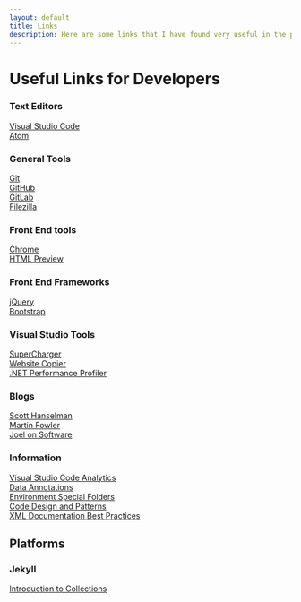 ```yaml
---
layout: default
title: Links
description: Here are some links that I have found very useful in the past.
---
```


<h1>Useful Links for Developers</h1>

<h3>Text Editors</h3>
<a href="https://code.visualstudio.com/">Visual Studio Code</a><br/>
<a href="https://atom.io/">Atom</a><br/>

<h3>General Tools</h3>
<a href="https://git-scm.com/downloads">Git</a><br/>
<a href="https://github.com/">GitHub</a><br/>
<a href="https://about.gitlab.com/">GitLab</a><br/>
<a href="https://filezilla-project.org/">Filezilla</a><br/>

<h3>Front End tools</h3>
<a href="https://www.google.com/chrome/">Chrome</a><br/>
<a href="https://htmlpreview.github.io/">HTML Preview</a>

<h3>Front End Frameworks</h3>
<a href="https://jquery.com/download/">jQuery</a><br/>
<a href="https://getbootstrap.com/docs/4.1/getting-started/download/">Bootstrap</a><br/>

<h3>Visual Studio Tools</h3>
<a href="http://supercharger.tools/">SuperCharger</a><br/>
<a href="http://www.httrack.com/">Website Copier</a><br/>
<a href="http://www.getcodetrack.com/">.NET Performance Profiler</a><br/>

<h3>Blogs</h3>
<a href="https://www.hanselman.com/">Scott Hanselman</a><br/>
<a href="https://martinfowler.com/">Martin Fowler</a><br/>
<a href="https://www.joelonsoftware.com/">Joel on Software</a><br/>

<h3>Information</h3>
<a href="https://blogs.msdn.microsoft.com/zainnab/2011/05/25/code-metrics-class-coupling/">Visual Studio Code Analytics</a><br/>
<a href="https://msdn.microsoft.com/en-us/library/system.componentmodel.dataannotations(v=vs.110).aspx">Data Annotations</a><br/>
<a href="https://msdn.microsoft.com/en-us/library/system.environment.specialfolder(v=vs.110).aspx">Environment Special Folders</a><br/>
<a href="https://sourcemaking.com/">Code Design and Patterns</a><br/>
<a href="https://blog.rsuter.com/best-practices-for-writing-xml-documentation-phrases-in-c/">XML Documentation Best Practices</a><br/>

<h2>Platforms</h2>

<h3>Jekyll</h3>
<a href="https://learn.cloudcannon.com/jekyll/introduction-to-jekyll-collections/">Introduction to Collections</a><br/>
